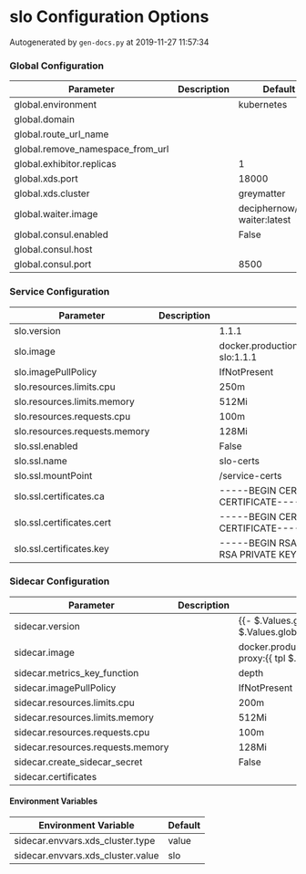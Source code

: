 # slo Configuration Options

Autogenerated by `gen-docs.py` at 2019-11-27 11:57:34

### Global Configuration

|           Parameter            |Description|           Default           |
|--------------------------------|-----------|-----------------------------|
|global.environment              |           |kubernetes                   |
|global.domain                   |           |                             |
|global.route_url_name           |           |                             |
|global.remove_namespace_from_url|           |                             |
|global.exhibitor.replicas       |           |                            1|
|global.xds.port                 |           |                        18000|
|global.xds.cluster              |           |greymatter                   |
|global.waiter.image             |           |deciphernow/k8s-waiter:latest|
|global.consul.enabled           |           |False                        |
|global.consul.host              |           |                             |
|global.consul.port              |           |                         8500|

### Service Configuration

|          Parameter          |Description|                             Default                             |
|-----------------------------|-----------|-----------------------------------------------------------------|
|slo.version                  |           |1.1.1                                                            |
|slo.image                    |           |docker.production.deciphernow.com/deciphernow/gm-slo:1.1.1       |
|slo.imagePullPolicy          |           |IfNotPresent                                                     |
|slo.resources.limits.cpu     |           |250m                                                             |
|slo.resources.limits.memory  |           |512Mi                                                            |
|slo.resources.requests.cpu   |           |100m                                                             |
|slo.resources.requests.memory|           |128Mi                                                            |
|slo.ssl.enabled              |           |False                                                            |
|slo.ssl.name                 |           |slo-certs                                                        |
|slo.ssl.mountPoint           |           |/service-certs                                                   |
|slo.ssl.certificates.ca      |           |-----BEGIN CERTIFICATE----- ... -----END CERTIFICATE-----        |
|slo.ssl.certificates.cert    |           |-----BEGIN CERTIFICATE----- ... -----END CERTIFICATE-----        |
|slo.ssl.certificates.key     |           |-----BEGIN RSA PRIVATE KEY----- ... -----END RSA PRIVATE KEY-----|

### Sidecar Configuration

|            Parameter            |Description|                                          Default                                          |
|---------------------------------|-----------|-------------------------------------------------------------------------------------------|
|sidecar.version                  |           |{{- $.Values.global.slo.sidecar.version \| default $.Values.global.sidecar.version }}       |
|sidecar.image                    |           |docker.production.deciphernow.com/deciphernow/gm-proxy:{{ tpl $.Values.sidecar.version $ }}|
|sidecar.metrics_key_function     |           |depth                                                                                      |
|sidecar.imagePullPolicy          |           |IfNotPresent                                                                               |
|sidecar.resources.limits.cpu     |           |200m                                                                                       |
|sidecar.resources.limits.memory  |           |512Mi                                                                                      |
|sidecar.resources.requests.cpu   |           |100m                                                                                       |
|sidecar.resources.requests.memory|           |128Mi                                                                                      |
|sidecar.create_sidecar_secret    |           |False                                                                                      |
|sidecar.certificates             |           |                                                                                           |

#### Environment Variables

|      Environment Variable       |Default|
|---------------------------------|-------|
|sidecar.envvars.xds_cluster.type |value  |
|sidecar.envvars.xds_cluster.value|slo    |

